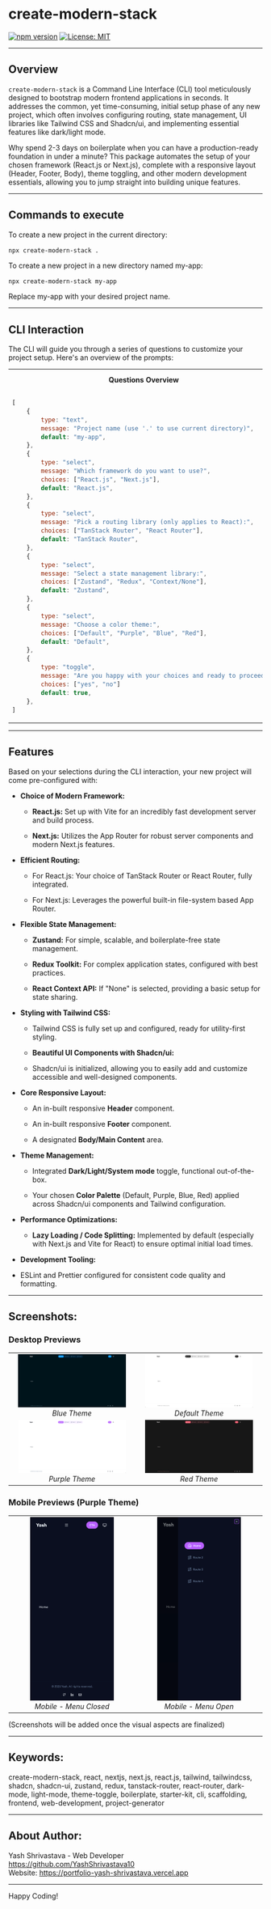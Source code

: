 # create-modern-stack

[![npm version](https://badge.fury.io/js/create-modern-stack.svg)](https://badge.fury.io/js/create-modern-stack)
[![License: MIT](https://img.shields.io/badge/License-MIT-yellow.svg)](https://opensource.org/licenses/MIT)

---

## Overview

`create-modern-stack` is a Command Line Interface (CLI) tool meticulously designed to bootstrap modern frontend applications in seconds. It addresses the common, yet time-consuming, initial setup phase of any new project, which often involves configuring routing, state management, UI libraries like Tailwind CSS and Shadcn/ui, and implementing essential features like dark/light mode.

Why spend 2-3 days on boilerplate when you can have a production-ready foundation in under a minute? This package automates the setup of your chosen framework (React.js or Next.js), complete with a responsive layout (Header, Footer, Body), theme toggling, and other modern development essentials, allowing you to jump straight into building unique features.

---

## Commands to execute

To create a new project in the current directory:

```bash
npx create-modern-stack .
```

To create a new project in a new directory named my-app:

```
npx create-modern-stack my-app
```

Replace my-app with your desired project name.

---

## CLI Interaction

The CLI will guide you through a series of questions to customize your project setup. Here's an overview of the prompts:

<table>
<tr>
<th>Questions Overview</th>
<th>CLI in Action</th>
</tr>
<tr>
<td>

```js
[
    {
        type: "text",
        message: "Project name (use '.' to use current directory)",
        default: "my-app",
    },
    {
        type: "select",
        message: "Which framework do you want to use?",
        choices: ["React.js", "Next.js"],
        default: "React.js",
    },
    {
        type: "select",
        message: "Pick a routing library (only applies to React):",
        choices: ["TanStack Router", "React Router"],
        default: "TanStack Router",
    },
    {
        type: "select",
        message: "Select a state management library:",
        choices: ["Zustand", "Redux", "Context/None"],
        default: "Zustand",
    },
    {
        type: "select",
        message: "Choose a color theme:",
        choices: ["Default", "Purple", "Blue", "Red"],
        default: "Default",
    },
    {
        type: "toggle",
        message: "Are you happy with your choices and ready to proceed?",
        choices: ["yes", "no"]
        default: true,
    },
]
```

</td>
<td>
 <img src="assets/cli.png" alt="CLI Screenshot Placeholder"/>
</td>
</tr>
</table>

---

## Features

Based on your selections during the CLI interaction, your new project will come pre-configured with:

- **Choice of Modern Framework:**

  - **React.js:** Set up with Vite for an incredibly fast development server and build process.

  - **Next.js:** Utilizes the App Router for robust server components and modern Next.js features.

- **Efficient Routing:**

  - For React.js: Your choice of TanStack Router or React Router, fully integrated.

  - For Next.js: Leverages the powerful built-in file-system based App Router.

- **Flexible State Management:**

  - **Zustand:** For simple, scalable, and boilerplate-free state management.

  - **Redux Toolkit:** For complex application states, configured with best practices.

  - **React Context API:** If "None" is selected, providing a basic setup for state sharing.

- **Styling with Tailwind CSS:**

  - Tailwind CSS is fully set up and configured, ready for utility-first styling.

  - **Beautiful UI Components with Shadcn/ui:**

  - Shadcn/ui is initialized, allowing you to easily add and customize accessible and well-designed components.

- **Core Responsive Layout:**

  - An in-built responsive **Header** component.

  - An in-built responsive **Footer** component.

  - A designated **Body/Main Content** area.

- **Theme Management:**

  - Integrated **Dark/Light/System mode** toggle, functional out-of-the-box.

  - Your chosen **Color Palette** (Default, Purple, Blue, Red) applied across Shadcn/ui components and Tailwind configuration.

- **Performance Optimizations:**

  - **Lazy Loading / Code Splitting:** Implemented by default (especially with Next.js and Vite for React) to ensure optimal initial load times.

- **Development Tooling:**

- ESLint and Prettier configured for consistent code quality and formatting.

<!--- **Production-Ready Builds:**

  - Optimized build configurations for deploying your application. -->

---

## Screenshots:

### Desktop Previews

<table>
  <tr>
    <td align="center" width="50%">
      <img src="assets/blue-desktop.png" alt="Blue Theme Desktop Preview" width="90%">
      <br><em>Blue Theme</em>
    </td>
    <td align="center" width="50%">
      <img src="assets/default-desktop.png" alt="Default Theme Desktop Preview" width="90%">
      <!-- Assuming "desktop-desktop.png" is the default theme. Adjust alt text if needed -->
      <br><em>Default Theme</em>
    </td>
  
  </tr>
  <tr>
    <td align="center" width="50%">
      <img src="assets/purple-desktop.png" alt="Purple Theme Desktop Preview" width="90%">
      <br><em>Purple Theme</em>
    </td>
      <td align="center" width="50%">
      <img src="assets/red-desktop.png" alt="Red Theme Desktop Preview" width="90%">
      <br><em>Red Theme</em>
    </td>
  </tr>
</table>

### Mobile Previews (Purple Theme)

<table>
  <tr>
    <td align="center" width="50%">
      <img src="assets/purple-mobile-close.png" alt="Purple Theme Mobile Preview - Menu Closed" width="70%">
      <br><em>Mobile - Menu Closed</em>
    </td>
    <td align="center" width="50%">
      <img src="assets/purple-mobile-open.png" alt="Purple Theme Mobile Preview - Menu Open" width="70%">
      <br><em>Mobile - Menu Open</em>
    </td>
  </tr>
</table>

(Screenshots will be added once the visual aspects are finalized)

---

## Keywords:

create-modern-stack, react, nextjs, next.js, react.js, tailwind, tailwindcss, shadcn, shadcn-ui, zustand, redux, tanstack-router, react-router, dark-mode, light-mode, theme-toggle, boilerplate, starter-kit, cli, scaffolding, frontend, web-development, project-generator

---

## About Author:

Yash Shrivastava - Web Developer \
https://github.com/YashShrivastava10 \
Website: https://portfolio-yash-shrivastava.vercel.app

---

Happy Coding!

